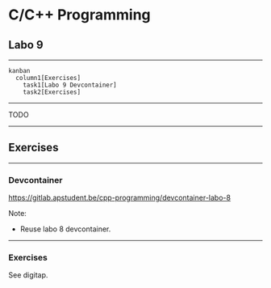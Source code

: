 # C/C++ Programming

## Labo 9

---

```mermaid
kanban
  column1[Exercises]
    task1[Labo 9 Devcontainer]
    task2[Exercises]
```

---

TODO

---

## Exercises

---

### Devcontainer

<https://gitlab.apstudent.be/cpp-programming/devcontainer-labo-8>

Note:

* Reuse labo 8 devcontainer.

---

### Exercises

See digitap.
